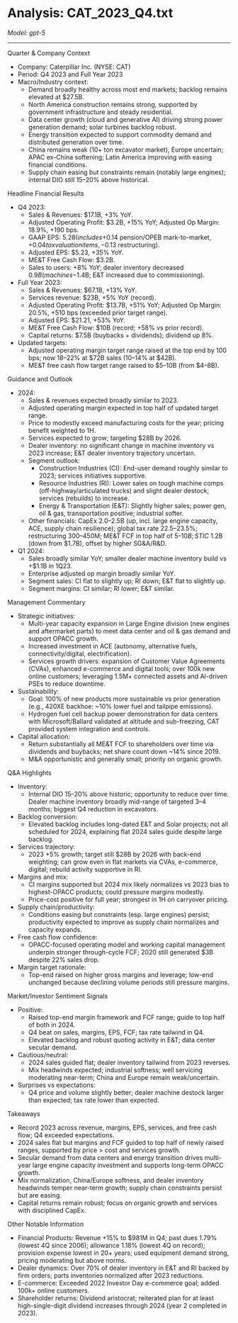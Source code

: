 # Analysis: CAT_2023_Q4.txt

*Model: gpt-5*

---

Quarter & Company Context
- Company: Caterpillar Inc. (NYSE: CAT)
- Period: Q4 2023 and Full Year 2023
- Macro/Industry context:
  - Demand broadly healthy across most end markets; backlog remains elevated at $27.5B.
  - North America construction remains strong, supported by government infrastructure and steady residential.
  - Data center growth (cloud and generative AI) driving strong power generation demand; solar turbines backlog robust.
  - Energy transition expected to support commodity demand and distributed generation over time.
  - China remains weak (10+ ton excavator market), Europe uncertain; APAC ex-China softening; Latin America improving with easing financial conditions.
  - Supply chain easing but constraints remain (notably large engines); internal DIO still 15–20% above historical.

Headline Financial Results
- Q4 2023:
  - Sales & Revenues: $17.1B, +3% YoY.
  - Adjusted Operating Profit: $3.2B, +15% YoY; Adjusted Op Margin: 18.9%, +190 bps.
  - GAAP EPS: $5.28 (includes +$0.14 pension/OPEB mark-to-market, +$0.04 tax valuation items, -$0.13 restructuring).
  - Adjusted EPS: $5.23, +35% YoY.
  - ME&T Free Cash Flow: $3.2B.
  - Sales to users: +8% YoY; dealer inventory decreased $0.9B (machines -$1.4B; E&T increased due to commissioning).
- Full Year 2023:
  - Sales & Revenues: $67.1B, +13% YoY.
  - Services revenue: $23B, +5% YoY (record).
  - Adjusted Operating Profit: $13.7B, +51% YoY; Adjusted Op Margin: 20.5%, +510 bps (exceeded prior target range).
  - Adjusted EPS: $21.21, +53% YoY.
  - ME&T Free Cash Flow: $10B (record; +58% vs prior record).
  - Capital returns: $7.5B (buybacks + dividends); dividend up 8%.
- Updated targets:
  - Adjusted operating margin target range raised at the top end by 100 bps; now 18–22% at $72B sales (10–14% at $42B).
  - ME&T free cash flow target range raised to $5–10B (from $4–8B).

Guidance and Outlook
- 2024:
  - Sales & revenues expected broadly similar to 2023.
  - Adjusted operating margin expected in top half of updated target range.
  - Price to modestly exceed manufacturing costs for the year; pricing benefit weighted to 1H.
  - Services expected to grow; targeting $28B by 2026.
  - Dealer inventory: no significant change in machine inventory vs 2023 increase; E&T dealer inventory trajectory uncertain.
  - Segment outlook:
    - Construction Industries (CI): End-user demand roughly similar to 2023; services initiatives supportive.
    - Resource Industries (RI): Lower sales on tough machine comps (off-highway/articulated trucks) and slight dealer destock; services (rebuilds) to increase.
    - Energy & Transportation (E&T): Slightly higher sales; power gen, oil & gas, transportation positive; industrial softer.
  - Other financials: CapEx $2.0–$2.5B (up, incl. large engine capacity, ACE, supply chain resilience); global tax rate 22.5–23.5%; restructuring $300–$450M; ME&T FCF in top half of $5–10B; STIC ~$1.2B (down from $1.7B), offset by higher SG&A/R&D.
- Q1 2024:
  - Sales broadly similar YoY; smaller dealer machine inventory build vs +$1.1B in 1Q23.
  - Enterprise adjusted op margin broadly similar YoY.
  - Segment sales: CI flat to slightly up; RI down; E&T flat to slightly up.
  - Segment margins: CI similar; RI lower; E&T similar.

Management Commentary
- Strategic initiatives:
  - Multi-year capacity expansion in Large Engine division (new engines and aftermarket parts) to meet data center and oil & gas demand and support OPACC growth.
  - Increased investment in ACE (autonomy, alternative fuels, connectivity/digital, electrification).
  - Services growth drivers: expansion of Customer Value Agreements (CVAs), enhanced e-commerce and digital tools; over 100k new online customers; leveraging 1.5M+ connected assets and AI-driven PSEs to reduce downtime.
- Sustainability:
  - Goal: 100% of new products more sustainable vs prior generation (e.g., 420XE backhoe: ~10% lower fuel and tailpipe emissions).
  - Hydrogen fuel cell backup power demonstration for data centers with Microsoft/Ballard validated at altitude and sub-freezing, CAT provided system integration and controls.
- Capital allocation:
  - Return substantially all ME&T FCF to shareholders over time via dividends and buybacks; net share count down ~14% since 2019.
  - M&A opportunistic and generally small; priority on organic growth.

Q&A Highlights
- Inventory:
  - Internal DIO 15–20% above historic; opportunity to reduce over time. Dealer machine inventory broadly mid-range of targeted 3–4 months; biggest Q4 reduction in excavators.
- Backlog conversion:
  - Elevated backlog includes long-dated E&T and Solar projects; not all scheduled for 2024, explaining flat 2024 sales guide despite large backlog.
- Services trajectory:
  - 2023 +5% growth; target still $28B by 2026 with back-end weighting; can grow even in flat markets via CVAs, e-commerce, digital; rebuild activity supportive in RI.
- Margins and mix:
  - CI margins supported but 2024 mix likely normalizes vs 2023 bias to highest-OPACC products; could pressure margins modestly.
  - Price-cost positive for full year; strongest in 1H on carryover pricing.
- Supply chain/productivity:
  - Conditions easing but constraints (esp. large engines) persist; productivity expected to improve as supply chain normalizes and capacity expands.
- Free cash flow confidence:
  - OPACC-focused operating model and working capital management underpin stronger through-cycle FCF; 2020 still generated $3B despite 22% sales drop.
- Margin target rationale:
  - Top-end raised on higher gross margins and leverage; low-end unchanged because declining volume periods still pressure margins.

Market/Investor Sentiment Signals
- Positive:
  - Raised top-end margin framework and FCF range; guide to top half of both in 2024.
  - Q4 beat on sales, margins, EPS, FCF; tax rate tailwind in Q4.
  - Elevated backlog and robust quoting activity in E&T; data center secular demand.
- Cautious/neutral:
  - 2024 sales guided flat; dealer inventory tailwind from 2023 reverses.
  - Mix headwinds expected; industrial softness; well servicing moderating near-term; China and Europe remain weak/uncertain.
- Surprises vs expectations:
  - Q4 price and volume slightly better; dealer machine destock larger than expected; tax rate lower than expected.

Takeaways
- Record 2023 across revenue, margins, EPS, services, and free cash flow; Q4 exceeded expectations.
- 2024 sales flat but margins and FCF guided to top half of newly raised ranges, supported by price > cost and services growth.
- Secular demand from data centers and energy transition drives multi-year large engine capacity investment and supports long-term OPACC growth.
- Mix normalization, China/Europe softness, and dealer inventory headwinds temper near-term growth; supply chain constraints persist but are easing.
- Capital returns remain robust; focus on organic growth and services with disciplined CapEx.

Other Notable Information
- Financial Products: Revenue +15% to $981M in Q4; past dues 1.79% (lowest 4Q since 2006); allowance 1.18% (lowest 4Q on record); provision expense lowest in 20+ years; used equipment demand strong, pricing moderating but above norms.
- Dealer dynamics: Over 70% of dealer inventory in E&T and RI backed by firm orders; parts inventories normalized after 2023 reductions.
- E-commerce: Exceeded 2022 Investor Day e-commerce goal; added 100k+ online customers.
- Shareholder returns: Dividend aristocrat; reiterated plan for at least high-single-digit dividend increases through 2024 (year 2 completed in 2023).